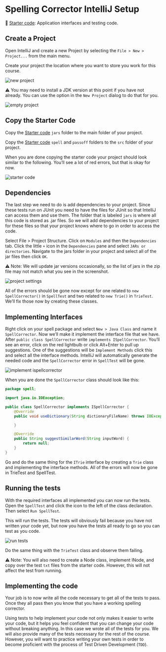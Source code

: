 # Spelling Corrector IntelliJ Setup

📁 [Starter code](../starter-code): Application interfaces and testing code.

## Create a Project

Open IntelliJ and create a new Project by selecting the `File > New > Project...` from the main menu.

Create your project the location where you want to store you work for this course.

![new project](new-project.png)

⚠ You may need to install a JDK version at this point if you have not already. You can use the option in the `New Project` dialog to do that for you.

![empty project](empty-project.png)

## Copy the Starter Code

Copy the [Starter code](../starter-code) `jars` folder to the main folder of your project.

Copy the [Starter code](../starter-code) `spell` and `passoff` folders to the `src` folder of your project.

When you are done copying the starter code your project should look similar to the following. You’ll see a lot of red errors, but that is okay for now.

![starter code](starter-code.png)

## Dependencies

The last step we need to do is add dependencies to your project. Since these tests run on JUnit you need to have the files for JUnit so that IntelliJ can access them and use them. The folder that is labeled `jars` is where all this code is stored as .jar files. So we will add dependencies to your project for these files so that your project knows where to go in order to access the code.

Select File > Project Structure. Click on `Modules` and then the `Dependencies` tab. Click the little `+` icon in the `Dependencies` pane and select `JARs or directories`. Navigate to the jars folder in your project and select all of the jar files then click `OK`.

⚠ Note: We will update jar versions occasionally, so the list of jars in the zip file may not match what you see in the screenshot.

![project settings](project-structure.gif)

All of the errors should be gone now except for one related to `new SpellCorrector()` in `SpellTest` and two related to `new Trie()` in `TrieTest`. We’ll fix those now by creating these classes.

## Implementing Interfaces

Right click on your spell package and select `New > Java Class` and name it `SpellCorrector`. Now we’ll make it implement the interface file that we have. After `public class SpellCorrector` write `implements ISpellCorrector`. You’ll see an error, click on the red lightbulb or click Alt+Enter to pull up suggestions. One of the suggestions will be `Implement Methods` click this and select all the interface methods. IntelliJ will automatically generate the needed code and the `SpellCorrector` error in `SpellTest` will be gone.

![implement ispellcorrector](implement-ispellcorrector.gif)

When you are done the `SpellCorrector` class should look like this:

```java
package spell;

import java.io.IOException;

public class SpellCorrector implements ISpellCorrector {
    @Override
    public void useDictionary(String dictionaryFileName) throws IOException {

    }

    @Override
    public String suggestSimilarWord(String inputWord) {
        return null;
    }
}
```

Go and do the same thing for the `ITrie` interface by creating a `Trie` class and implementing the interface methods. All of the errors will now be gone in TrieTest and SpellTest.

## Running the tests

With the required interfaces all implemented you can now run the tests. Open the `SpellTest` and click the icon to the left of the class declaration. Then select `Run SpellTest`.

This will run the tests. The tests will obviously fail because you have not written your code yet, but now you have the tests all ready to go so you can test as you code.

![run tests](run-tests.gif)

Do the same thing with the `TrieTest` class and observe them failing.

⚠ Note: You will also need to create a Node class, implement INode, and copy over the test `txt` files from the starter code. However, this will not affect the test from running.

## Implementing the code

Your job is to now write all the code necessary to get all of the tests to pass. Once they all pass then you know that you have a working spelling corrector.

Using tests to help implement your code not only makes it easier to write your code, but it helps you feel confident that you can change your code without breaking anything. In this case we wrote all of the tests for you. We will also provide many of the tests necessary for the rest of the course. However, you will want to practice writing your own tests in order to become proficient with the process of Test Driven Development (`TDD`).

